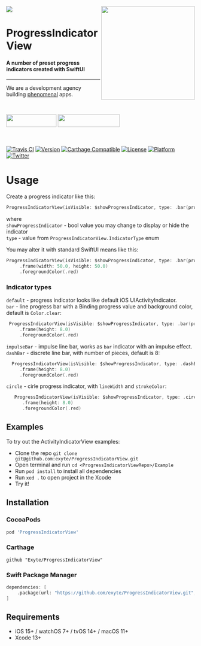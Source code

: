 <img src="https://github.com/exyte/ProgressIndicatorView/blob/master/Assets/header.png">
<img align="right" src="https://raw.githubusercontent.com/exyte/ProgressIndicatorView/master/Assets/demo.gif" width="250" />

<p><h1 align="left">ProgressIndicatorView</h1></p>

<p><h4>A number of preset progress indicators created with SwiftUI</h4></p>

___

<p> We are a development agency building
  <a href="https://clutch.co/profile/exyte#review-731233">phenomenal</a> apps.</p>

</br>

<a href="https://exyte.com/contacts"><img src="https://i.imgur.com/vGjsQPt.png" width="134" height="34"></a> <a href="https://twitter.com/exyteHQ"><img src="https://i.imgur.com/DngwSn1.png" width="165" height="34"></a>

</br></br>
[![Travis CI](https://travis-ci.org/exyte/ProgressIndicatorView.svg?branch=master)](https://travis-ci.org/exyte/ProgressIndicatorView)
[![Version](https://img.shields.io/cocoapods/v/ProgressIndicatorView.svg?style=flat)](http://cocoapods.org/pods/ProgressIndicatorView)
[![Carthage Compatible](https://img.shields.io/badge/Carthage-compatible-0473B3.svg?style=flat)](https://github.com/Carthage/Carthage)
[![License](https://img.shields.io/cocoapods/l/ProgressIndicatorView.svg?style=flat)](http://cocoapods.org/pods/ProgressIndicatorView)
[![Platform](https://img.shields.io/cocoapods/p/ProgressIndicatorView.svg?style=flat)](http://cocoapods.org/pods/ProgressIndicatorView)
[![Twitter](https://img.shields.io/badge/Twitter-@exyteHQ-blue.svg?style=flat)](http://twitter.com/exyteHQ)

# Usage

Create a progress indicator like this:
   ```swift
   ProgressIndicatorView(isVisible: $showProgressIndicator, type: .bar(progress: $progress))
   ```
   where  
   `showProgressIndicator` - bool value you may change to display or hide the indicator  
   `type` - value from `ProgressIndicatorView.IndicatorType` enum  

You may alter it with standard SwiftUI means like this: 
   ```swift
   ProgressIndicatorView(isVisible: $showProgressIndicator, type: .bar(progress: $progress))
        .frame(width: 50.0, height: 50.0)
        .foregroundColor(.red)
   ```

### Indicator types
`default` - progress indicator looks like default iOS UIActivityIndicator.  
`bar` - line progress bar with a Binding<CGFloat> progress value and background color, default is `Color.clear`:
  ```swift
   ProgressIndicatorView(isVisible: $showProgressIndicator, type: .bar(progress: $progress, backgroundColor: .gray)
       .frame(height: 8.0)
       .foregroundColor(.red)
   ```
  
`impulseBar` - impulse line bar, works as `bar` indicator with an impulse effect.  
`dashBar` - discrete line bar, with number of pieces, default is 8:
   ```swift
     ProgressIndicatorView(isVisible: $showProgressIndicator, type: .dashBar(progress: $progress, numberOfItems: 8))
        .frame(height: 8.0)
        .foregroundColor(.red)
   ```
  
`circle` - cirle progress indicator, with `lineWidth` and `strokeColor`:
  ```swift
     ProgressIndicatorView(isVisible: $showProgressIndicator, type: .circle(progress: $progress, lineWidth: 8.0, strokeColor: .red))
        .frame(height: 8.0)
        .foregroundColor(.red)
   ```  


## Examples

To try out the ActivityIndicatorView examples:
- Clone the repo `git clone git@github.com:exyte/ProgressIndicatorView.git`
- Open terminal and run `cd <ProgressIndicatorViewRepo>/Example`
- Run `pod install` to install all dependencies
- Run `xed .` to open project in the Xcode
- Try it!

## Installation

### CocoaPods

```ruby
pod 'ProgressIndicatorView'
```

### Carthage

```ogdl
github "Exyte/ProgressIndicatorView"
```

### Swift Package Manager

```swift
dependencies: [
    .package(url: "https://github.com/exyte/ProgressIndicatorView.git", from: "0.0.1")
]
```

## Requirements

* iOS 15+ / watchOS 7+ / tvOS 14+ / macOS 11+
* Xcode 13+
